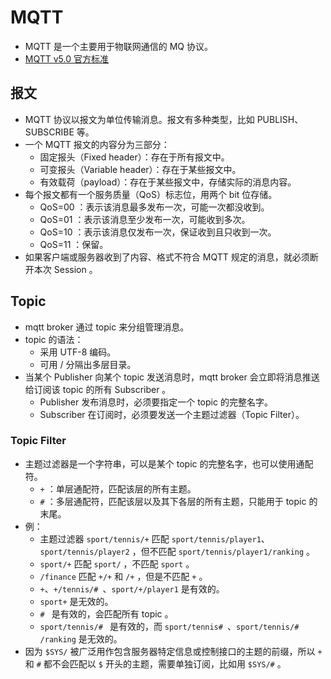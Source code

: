 # MQTT

- MQTT 是一个主要用于物联网通信的 MQ 协议。
- [MQTT v5.0 官方标准](https://docs.oasis-open.org/mqtt/mqtt/v5.0/mqtt-v5.0.html)

## 报文

- MQTT 协议以报文为单位传输消息。报文有多种类型，比如 PUBLISH、SUBSCRIBE 等。
- 一个 MQTT 报文的内容分为三部分：
  - 固定报头（Fixed header）：存在于所有报文中。
  - 可变报头（Variable header）：存在于某些报文中。
  - 有效载荷（payload）：存在于某些报文中，存储实际的消息内容。
- 每个报文都有一个服务质量（QoS）标志位，用两个 bit 位存储。
  - QoS=00 ：表示该消息最多发布一次，可能一次都没收到。
  - QoS=01 ：表示该消息至少发布一次，可能收到多次。
  - QoS=10 ：表示该消息仅发布一次，保证收到且只收到一次。
  - QoS=11 ：保留。
- 如果客户端或服务器收到了内容、格式不符合 MQTT 规定的消息，就必须断开本次 Session 。

## Topic

- mqtt broker 通过 topic 来分组管理消息。
- topic 的语法：
  - 采用 UTF-8 编码。
  - 可用 / 分隔出多层目录。
- 当某个 Publisher 向某个 topic 发送消息时，mqtt broker 会立即将消息推送给订阅该 topic 的所有 Subscriber 。
  - Publisher 发布消息时，必须要指定一个 topic 的完整名字。
  - Subscriber 在订阅时，必须要发送一个主题过滤器（Topic Filter）。

### Topic Filter

- 主题过滤器是一个字符串，可以是某个 topic 的完整名字，也可以使用通配符。
  - `+` ：单层通配符，匹配该层的所有主题。
  - `#` ：多层通配符，匹配该层以及其下各层的所有主题，只能用于 topic 的末尾。
- 例：
  - 主题过滤器 `sport/tennis/+` 匹配 `sport/tennis/player1`、`sport/tennis/player2` ，但不匹配 `sport/tennis/player1/ranking` 。
  - `sport/+` 匹配 `sport/` ，不匹配 `sport` 。
  - `/finance` 匹配 `+/+` 和 `/+` ，但是不匹配 `+` 。
  - `+`、`+/tennis/# `、`sport/+/player1` 是有效的。
  - `sport+` 是无效的。
  - `# ` 是有效的，会匹配所有 topic 。
  - `sport/tennis/# ` 是有效的，而 `sport/tennis# `、`sport/tennis/# /ranking` 是无效的。
- 因为 `$SYS/` 被广泛用作包含服务器特定信息或控制接口的主题的前缀，所以 `+` 和 `#` 都不会匹配以 `$` 开头的主题，需要单独订阅，比如用 `$SYS/#` 。
